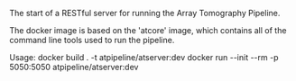 The start of a RESTful server for running the Array Tomography Pipeline.

The docker image is based on the 'atcore' image, which contains all of the command line tools used to run the pipeline.

Usage:
    docker build . -t atpipeline/atserver:dev
    docker run --init --rm -p 5050:5050 atpipeline/atserver:dev

